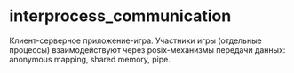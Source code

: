 # interprocess_communication
Клиент-серверное приложение-игра.
Участники игры (отдельные процессы) взаимодействуют через posix-механизмы передачи данных: anonymous mapping, shared memory, pipe.
